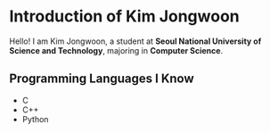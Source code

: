 # Introduction of Kim Jongwoon

Hello! I am Kim Jongwoon, a student at **Seoul National University of Science and Technology**, majoring in **Computer Science**.

## Programming Languages I Know
- C
- C++
- Python